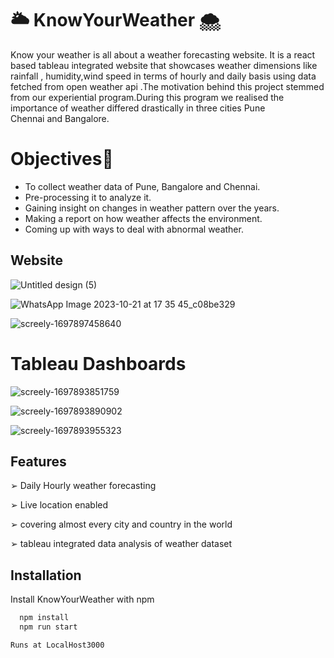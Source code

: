 
# 🌥️ KnowYourWeather 🌨️

Know your weather is all about a weather forecasting website. It is a react based tableau integrated website that showcases weather dimensions like rainfall , humidity,wind speed in terms of hourly and daily basis using data fetched from open weather api .The motivation behind this project stemmed from our experiential program.During this program we realised the importance of weather differed 
drastically in three cities Pune Chennai and Bangalore.


# Objectives🎯
- To collect weather data of Pune, Bangalore and Chennai.
- Pre-processing it to analyze it.
- Gaining insight on changes in weather pattern over the years.
- Making a report on how weather affects the environment.
- Coming up with ways to deal with abnormal weather.

## Website
![Untitled design (5)](https://github.com/codexer-25aditi/KnowYourWeather/assets/126336764/b735a69f-d4fe-4ea4-9dea-9ee5fd549274)




![WhatsApp Image 2023-10-21 at 17 35 45_c08be329](https://github.com/codexer-25aditi/KnowYourWeather/assets/126336764/4b359cc8-6646-4a22-a5fa-9d961b70e695)


![screely-1697897458640](https://github.com/codexer-25aditi/KnowYourWeather/assets/126336764/a719ee12-1387-474d-9ea3-ee192a449e77)

# Tableau Dashboards
![screely-1697893851759](https://github.com/codexer-25aditi/KnowYourWeather/assets/126336764/1a076a3e-b9e1-4724-844c-12819d9d4821)

![screely-1697893890902](https://github.com/codexer-25aditi/KnowYourWeather/assets/126336764/d80e5f4b-1b7d-4633-bfe0-3bb48aa8a229)

![screely-1697893955323](https://github.com/codexer-25aditi/KnowYourWeather/assets/126336764/629fb39a-c8bd-45d2-b36a-91a5e568c57d)




## Features

 ➢ Daily Hourly weather forecasting

➢  Live location enabled 

➢  covering almost every city and country in the world

➢ tableau integrated data analysis of weather dataset

## Installation

Install KnowYourWeather with npm

```bash
  npm install
  npm run start
```


```
Runs at LocalHost3000
```
